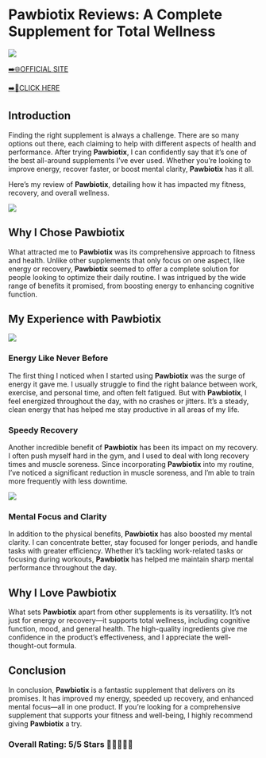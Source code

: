 # **Pawbiotix Reviews**: A Complete Supplement for Total Wellness

[![](https://static.vecteezy.com/system/resources/thumbnails/019/896/014/small/buy-now-gradient-button-with-cart-symbol-buy-now-illustration-png.png)](https://edetoop.top/lander/sugarpreland-1/pawbiotix.html) 

[➡️🌐OFFICIAL SITE](https://edetoop.top/lander/sugarpreland-1/pawbiotix.html) 

[➡️🔗CLICK HERE](https://edetoop.top/lander/sugarpreland-1/pawbiotix.html) 


## Introduction

Finding the right supplement is always a challenge. There are so many options out there, each claiming to help with different aspects of health and performance. After trying **Pawbiotix**, I can confidently say that it’s one of the best all-around supplements I’ve ever used. Whether you’re looking to improve energy, recover faster, or boost mental clarity, **Pawbiotix** has it all.

Here’s my review of **Pawbiotix**, detailing how it has impacted my fitness, recovery, and overall wellness.

[![](https://wallpapers.com/images/hd/red-order-now-button-udg4jcj4arvn8b0n-2.png)](https://edetoop.top/lander/sugarpreland-1/pawbiotix.html)  

## Why I Chose **Pawbiotix**

What attracted me to **Pawbiotix** was its comprehensive approach to fitness and health. Unlike other supplements that only focus on one aspect, like energy or recovery, **Pawbiotix** seemed to offer a complete solution for people looking to optimize their daily routine. I was intrigued by the wide range of benefits it promised, from boosting energy to enhancing cognitive function.

## My Experience with **Pawbiotix**

[![](https://static.vecteezy.com/system/resources/thumbnails/019/896/014/small/buy-now-gradient-button-with-cart-symbol-buy-now-illustration-png.png)](https://edetoop.top/lander/sugarpreland-1/pawbiotix.html)

### Energy Like Never Before

The first thing I noticed when I started using **Pawbiotix** was the surge of energy it gave me. I usually struggle to find the right balance between work, exercise, and personal time, and often felt fatigued. But with **Pawbiotix**, I feel energized throughout the day, with no crashes or jitters. It’s a steady, clean energy that has helped me stay productive in all areas of my life.

### Speedy Recovery

Another incredible benefit of **Pawbiotix** has been its impact on my recovery. I often push myself hard in the gym, and I used to deal with long recovery times and muscle soreness. Since incorporating **Pawbiotix** into my routine, I’ve noticed a significant reduction in muscle soreness, and I’m able to train more frequently with less downtime.

[![](https://wallpapers.com/images/hd/red-order-now-button-udg4jcj4arvn8b0n-2.png)](https://edetoop.top/lander/sugarpreland-1/pawbiotix.html)  

### Mental Focus and Clarity

In addition to the physical benefits, **Pawbiotix** has also boosted my mental clarity. I can concentrate better, stay focused for longer periods, and handle tasks with greater efficiency. Whether it’s tackling work-related tasks or focusing during workouts, **Pawbiotix** has helped me maintain sharp mental performance throughout the day.

## Why I Love **Pawbiotix**

What sets **Pawbiotix** apart from other supplements is its versatility. It’s not just for energy or recovery—it supports total wellness, including cognitive function, mood, and general health. The high-quality ingredients give me confidence in the product’s effectiveness, and I appreciate the well-thought-out formula.

## Conclusion

In conclusion, **Pawbiotix** is a fantastic supplement that delivers on its promises. It has improved my energy, speeded up recovery, and enhanced mental focus—all in one product. If you’re looking for a comprehensive supplement that supports your fitness and well-being, I highly recommend giving **Pawbiotix** a try.

### Overall Rating: 5/5 Stars 🌟🌟🌟🌟🌟

